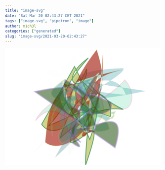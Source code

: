 ```yaml
---
title: "image-svg"
date: "Sat Mar 20 02:43:27 CET 2021"
tags: ["image-svg", "pipotron", "image"]
author: m1ch3l
categories: ["generated"]
slug: "image-svg/2021-03-20-02:43:27"
---
```


![](image.svg)
